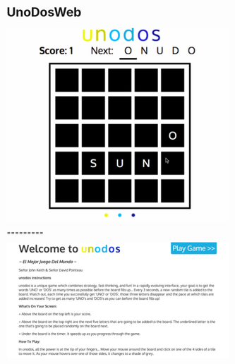 UnoDosWeb
=========

![Alt Text](/unodos_var/gif.png)

=========

![Alt Text](/unodos_var/welcome.png)
